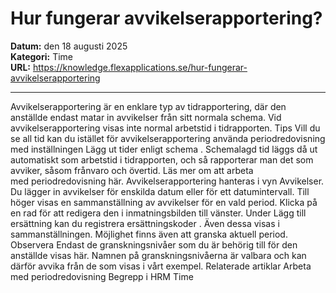 # Hur fungerar avvikelserapportering?

**Datum:** den 18 augusti 2025  
**Kategori:** Time  
**URL:** https://knowledge.flexapplications.se/hur-fungerar-avvikelserapportering

---

Avvikelserapportering är en enklare typ av tidrapportering, där den anställde endast matar in avvikelser från sitt normala schema. Vid avvikelserapportering visas inte normal arbetstid i tidrapporten.
Tips
Vill du se all tid kan du istället för avvikelserapportering använda
periodredovisning
med inställningen
Lägg ut tider enligt schema
. Schemalagd tid läggs då ut automatiskt som arbetstid i tidrapporten, och så rapporterar man det som avviker, såsom frånvaro och övertid. Läs mer om att
arbeta med periodredovisning
här.
Avvikelserapportering hanteras i vyn
Avvikelser.
Du lägger in avvikelser för enskilda datum eller för ett datumintervall.
Till höger visas en sammanställning av avvikelser för en vald period. Klicka på en rad för att redigera den i inmatningsbilden till vänster.
Under
Lägg till ersättning
kan du registrera
ersättningskoder
. Även dessa visas i sammanställningen.
Möjlighet finns även att granska aktuell period.
Observera
Endast de granskningsnivåer som du är behörig till för den anställde visas här. Namnen på granskningsnivåerna är valbara och kan därför avvika från de som visas i vårt exempel.
Relaterade artiklar
Arbeta med periodredovisning
Begrepp i HRM Time
